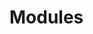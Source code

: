 # Modules

<!--
## Node @std/esm
---
[ES Modules in Node Today!](https://blogs.windows.com/msedgedev/2017/08/10/es-modules-node-today/#3OStq1rD4uTKgPiL.97)
[Suportando Módules EcmaScript ESM no Node a partir de Hoje](http://walde.co/2017/08/21/suportando-modulos-ecmascript-esm-no-node-js-partir-de-hoje/)
[Native ESM Node](http://2ality.com/2017/09/native-esm-node.html)
[standard-things/esm](https://github.com/standard-things/esm)

[node-std-esm/sum.js](node-std-esm/sum.js)
```js
export function sum(a, b) {
  return a + b;
}
```

[node-std-esm/main.mjs](node-std-esm/main.mjs)
```js
import { sum } from './sum'

console.log(sum(1, 2))
```

```
$ npm i --save @std/esm
$ node -r @std/esm main.mjs
```

[node-std-esm/main.js](node-std-esm/main.js)
```js
require("@std/esm")
module.exports = require("./main.mjs").default
```

```
$ node main.js
```

## Node Modules
---
[Node Modules](https://nodejs.org/api/modules.html)

[node-modules/simple/lib.mjs](node-modules/simple/lib.mjs)
```js
module.exports = function sum(a, b) {
  return a + b
}
```

[node-modules/simple/main.mjs](node-modules/simple/main.mjs)
```js
const sum = require('./lib.mjs')

console.log(sum(1, 2))
```

```
$ node --experimental-modules main.mjs
```

## Node ES Modules
---
[ECMAScript Modules](https://nodejs.org/api/esm.html)
MDN: [export](https://developer.mozilla.org/en-US/docs/Web/JavaScript/Reference/Statements/export), [import](https://developer.mozilla.org/en-US/docs/Web/JavaScript/Reference/Statements/import)
[Exploring JS - Modules](http://exploringjs.com/es6/ch_modules.html)
[MDN - ES6 In Depth: Modules](https://hacks.mozilla.org/2015/08/es6-in-depth-modules/)
[ECMAScript 6 modules: the final syntax](http://2ality.com/2014/09/es6-modules-final.html)
[ES6 Modules in Depth](https://ponyfoo.com/articles/es6-modules-in-depth)
[Using ES modules natively in Node.js](http://2ality.com/2017/09/native-esm-node.html)

[node-std-esm/sum.mjs](node-std-esm/sum.mjs)
```js
export function sum(a, b) {
  return a + b;
}
```

[node-std-esm/main.mjs](node-std-esm/main.mjs)
```js
import { sum } from './sum.mjs'

console.log(sum(1, 2))
```

```
$ node --experimental-modules main.mjs
``` 

[node-esm/multiple/lib.mjs](node-esm/multiple/lib.mjs)
```js
export function sum(x, y) {
  return x + y
}

export function minus(x, y) {
  return x - y
}
```

[node-esm/multiple/main.mjs](node-esm/multiple/main.mjs)
```js
import {sum, minus} from './lib.mjs'
console.log(sum(10, 5))
console.log(minus(10, 5))
```

```
$ node --experimental-modules main.js
```

[node-esm/multiple-as/main.mjs](node-esm/multiple-as/main.mjs)
```js
import * as lib from './lib.mjs'
console.log(lib.sum(10, 5))
console.log(lib.minus(10, 5))
```

```
$ node --experimental-modules main.js
```

## ES Modules (HTML)


## webpack
npm | yarn
uglify
babel
npm scripts
## parcel

https://babeljs.io/docs/setup/#installation
https://babeljs.io/repl/
https://github.com/mishoo/UglifyJS2
https://date-fns.org/v2.0.0-alpha.2/docs/Getting-Started
http://cdn.date-fns.org/v2.0.0-alpha0/date_fns.js
https://parceljs.org/getting_started.html
https://webpack.js.org/
https://hackernoon.com/import-export-default-require-commandjs-javascript-nodejs-es6-vs-cheatsheet-different-tutorial-example-5a321738b50f
https://medium.com/the-node-js-collection/an-update-on-es6-modules-in-node-js-42c958b890c
https://medium.com/dailyjs/es6-modules-node-js-and-the-michael-jackson-solution-828dc244b8b
https://ifpb.github.io/ls/docs/OUTLINE.html#-30---comentários-sobre-o-simulado-31012018

npx babel js/lib.mjs  --presets env

npm scripts
https://scotch.io/tutorials/using-npm-as-a-build-tool
https://css-tricks.com/why-npm-scripts/
http://ccoenraets.github.io/es6-tutorial/setup-webpack/
https://babeljs.io/docs/plugins/preset-es2015/#top
https://babeljs.io/docs/plugins/preset-env/#examples
https://babeljs.io/docs/setup/#installation
https://webpack.js.org/loaders/babel-loader/#usage
https://babeljs.io/docs/plugins/preset-es2015/#via-cli
https://webpack.js.org/plugins/uglifyjs-webpack-plugin/
---

TODO
module loader
https://github.com/whatwg/loader
https://developer.mozilla.org/en-US/docs/Mozilla/JavaScript_code_modules
https://developer.mozilla.org/en-US/docs/Mozilla/JavaScript_code_modules/Using
http://eloquentjavascript.net/10_modules.html
http://exploringjs.com/es6/ch_modules.html
https://addyosmani.com/resources/essentialjsdesignpatterns/book/#modulepatternjavascript
https://appendto.com/2016/06/the-short-history-of-javascript-module-loaders/
https://www.sitepoint.com/understanding-es6-modules/
https://www.sitepoint.com/understanding-module-exports-exports-node-js/
http://www.zsoltnagy.eu/using-es6-modules-with-webpack/
https://github.com/shama/es6-loader
https://medium.freecodecamp.com/javascript-modules-a-beginner-s-guide-783f7d7a5fcc#.hyjm8bskp
https://braziljs.org/blog/modulos-no-javascript-moderno/
http://tableless.com.br/modularizacao-em-javascript/
https://darrenderidder.github.io/talks/ModulePatterns/ (CJS)

// IIFE
// AMD
// bar.js
define(function () {
    return 'bar';
});

// app.js
require(['bar'], function(bar) {
    console.log(bar); // bar
});

// CommonJs

// ES6: export, import

// Babeljs
// es2015-modules-amd
// es2015-modules-commonjs
// es2015-modules-systemjs
// es2015-modules-umd

// Webpack
// https://webpack.github.io/
// https://github.com/babel/babel-loader

// Browserify
-->

